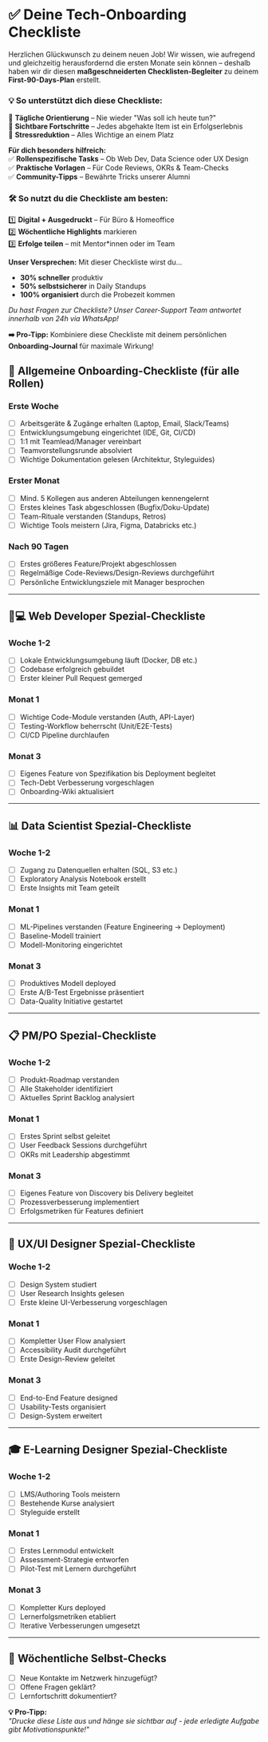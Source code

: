 # ✅ **Deine Tech-Onboarding Checkliste**

Herzlichen Glückwunsch zu deinem neuen Job! Wir wissen, wie aufregend und gleichzeitig herausfordernd die ersten Monate sein können – deshalb haben wir dir diesen **maßgeschneiderten Checklisten-Begleiter** zu deinem **First-90-Days-Plan** erstellt.  

### 💡 So unterstützt dich diese Checkliste:
🌟 **Tägliche Orientierung** – Nie wieder "Was soll ich heute tun?"  
🌟 **Sichtbare Fortschritte** – Jedes abgehakte Item ist ein Erfolgserlebnis  
🌟 **Stressreduktion** – Alles Wichtige an einem Platz  

**Für dich besonders hilfreich:**  
✅ **Rollenspezifische Tasks** – Ob Web Dev, Data Science oder UX Design  
✅ **Praktische Vorlagen** – Für Code Reviews, OKRs & Team-Checks  
✅ **Community-Tipps** – Bewährte Tricks unserer Alumni  

### 🛠️ **So nutzt du die Checkliste am besten:**  
1️⃣ **Digital + Ausgedruckt** – Für Büro & Homeoffice  
2️⃣ **Wöchentliche Highlights** markieren  
3️⃣ **Erfolge teilen** – mit Mentor*innen oder im Team  

**Unser Versprechen:** Mit dieser Checkliste wirst du...  
- **30% schneller** produktiv  
- **50% selbstsicherer** in Daily Standups  
- **100% organisiert** durch die Probezeit kommen  

*Du hast Fragen zur Checkliste? Unser Career-Support Team antwortet innerhalb von 24h via WhatsApp!*  

**➡️ Pro-Tipp:** Kombiniere diese Checkliste mit deinem persönlichen **Onboarding-Journal** für maximale Wirkung!

## 🌟 **Allgemeine Onboarding-Checkliste (für alle Rollen)**
### **Erste Woche**
- [ ] Arbeitsgeräte & Zugänge erhalten (Laptop, Email, Slack/Teams)
- [ ] Entwicklungsumgebung eingerichtet (IDE, Git, CI/CD)
- [ ] 1:1 mit Teamlead/Manager vereinbart
- [ ] Teamvorstellungsrunde absolviert
- [ ] Wichtige Dokumentation gelesen (Architektur, Styleguides)

### **Erster Monat**
- [ ] Mind. 5 Kollegen aus anderen Abteilungen kennengelernt
- [ ] Erstes kleines Task abgeschlossen (Bugfix/Doku-Update)
- [ ] Team-Rituale verstanden (Standups, Retros)
- [ ] Wichtige Tools meistern (Jira, Figma, Databricks etc.)

### **Nach 90 Tagen**
- [ ] Erstes größeres Feature/Projekt abgeschlossen
- [ ] Regelmäßige Code-Reviews/Design-Reviews durchgeführt
- [ ] Persönliche Entwicklungsziele mit Manager besprochen

---

## 👨💻 **Web Developer Spezial-Checkliste**
### **Woche 1-2**
- [ ] Lokale Entwicklungsumgebung läuft (Docker, DB etc.)
- [ ] Codebase erfolgreich gebuildet
- [ ] Erster kleiner Pull Request gemerged

### **Monat 1**
- [ ] Wichtige Code-Module verstanden (Auth, API-Layer)
- [ ] Testing-Workflow beherrscht (Unit/E2E-Tests)
- [ ] CI/CD Pipeline durchlaufen

### **Monat 3**
- [ ] Eigenes Feature von Spezifikation bis Deployment begleitet
- [ ] Tech-Debt Verbesserung vorgeschlagen
- [ ] Onboarding-Wiki aktualisiert

---

## 📊 **Data Scientist Spezial-Checkliste**
### **Woche 1-2**
- [ ] Zugang zu Datenquellen erhalten (SQL, S3 etc.)
- [ ] Exploratory Analysis Notebook erstellt
- [ ] Erste Insights mit Team geteilt

### **Monat 1**
- [ ] ML-Pipelines verstanden (Feature Engineering → Deployment)
- [ ] Baseline-Modell trainiert
- [ ] Modell-Monitoring eingerichtet

### **Monat 3**
- [ ] Produktives Modell deployed
- [ ] Erste A/B-Test Ergebnisse präsentiert
- [ ] Data-Quality Initiative gestartet

---

## 📋 **PM/PO Spezial-Checkliste**
### **Woche 1-2**
- [ ] Produkt-Roadmap verstanden
- [ ] Alle Stakeholder identifiziert
- [ ] Aktuelles Sprint Backlog analysiert

### **Monat 1**
- [ ] Erstes Sprint selbst geleitet
- [ ] User Feedback Sessions durchgeführt
- [ ] OKRs mit Leadership abgestimmt

### **Monat 3**
- [ ] Eigenes Feature von Discovery bis Delivery begleitet
- [ ] Prozessverbesserung implementiert
- [ ] Erfolgsmetriken für Features definiert

---

## 🎨 **UX/UI Designer Spezial-Checkliste**
### **Woche 1-2**
- [ ] Design System studiert
- [ ] User Research Insights gelesen
- [ ] Erste kleine UI-Verbesserung vorgeschlagen

### **Monat 1**
- [ ] Kompletter User Flow analysiert
- [ ] Accessibility Audit durchgeführt
- [ ] Erste Design-Review geleitet

### **Monat 3**
- [ ] End-to-End Feature designed
- [ ] Usability-Tests organisiert
- [ ] Design-System erweitert

---

## 🎓 **E-Learning Designer Spezial-Checkliste**
### **Woche 1-2**
- [ ] LMS/Authoring Tools meistern
- [ ] Bestehende Kurse analysiert
- [ ] Styleguide erstellt

### **Monat 1**
- [ ] Erstes Lernmodul entwickelt
- [ ] Assessment-Strategie entworfen
- [ ] Pilot-Test mit Lernern durchgeführt

### **Monat 3**
- [ ] Kompletter Kurs deployed
- [ ] Lernerfolgsmetriken etabliert
- [ ] Iterative Verbesserungen umgesetzt

---

## 🔄 **Wöchentliche Selbst-Checks**
- [ ] Neue Kontakte im Netzwerk hinzugefügt?
- [ ] Offene Fragen geklärt?
- [ ] Lernfortschritt dokumentiert?

**💡 Pro-Tipp:**  
*"Drucke diese Liste aus und hänge sie sichtbar auf - jede erledigte Aufgabe gibt Motivationspunkte!"*
